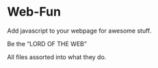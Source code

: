Web-Fun
=======

Add javascript to your webpage for awesome stuff.

Be the “LORD OF THE WEB”

All files assorted into what they do.
